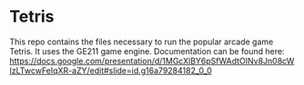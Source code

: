 # Tetris
This repo contains the files necessary to run the popular arcade game Tetris. It uses the GE211 game engine.
Documentation can be found here: https://docs.google.com/presentation/d/1MGcXlBY6pSfWAdtOINv8Jn08cWIzLTwcwFeIqXR-aZY/edit#slide=id.g16a79284182_0_0
